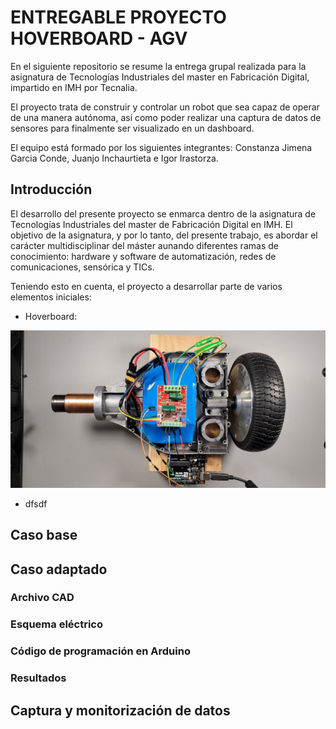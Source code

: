 # ENTREGABLE PROYECTO HOVERBOARD - AGV
En el siguiente repositorio se resume la entrega grupal realizada para la asignatura de Tecnologías Industriales del master en Fabricación Digital, impartido en IMH por Tecnalia.

El proyecto trata de construir y controlar un robot que sea capaz de operar de una manera autónoma, así como poder realizar una captura de datos de sensores para finalmente ser visualizado en un dashboard.

El equipo está formado por los siguientes integrantes: Constanza Jimena Garcia Conde, Juanjo Inchaurtieta e Igor Irastorza.

## Introducción
El desarrollo del presente proyecto se enmarca dentro de la asignatura de Tecnologías Industriales del master de Fabricación Digital en IMH. El objetivo de la asignatura, y por lo tanto, del presente trabajo, es abordar el carácter multidisciplinar del máster aunando diferentes ramas de conocimiento: hardware y software de automatización, redes de comunicaciones, sensórica y TICs.

Teniendo esto en cuenta, el proyecto a desarrollar parte de varios elementos iniciales:

- Hoverboard: 

![Hoverboard, controlador PWM y Arduino](https://github.com/IgorIrastorza/hoverboard_AGV/blob/44bb1ae847d0f8a0b10358670d9ccf6c0886eff9/media/Hoverboard.jpg)

- dfsdf




## Caso base


## Caso adaptado

### Archivo CAD

### Esquema eléctrico

### Código de programación en Arduino

### Resultados



## Captura y monitorización de datos